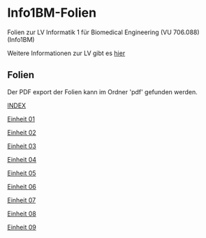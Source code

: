 # Info1BM-Folien
Folien zur LV Informatik 1 für Biomedical Engineering (VU 706.088) (Info1BM) 

Weitere Informationen zur LV gibt es [hier](https://palme.iicm.tugraz.at/wiki/Info1BM)

## Folien

Der PDF export der Folien kann im Ordner 'pdf' gefunden werden.

[INDEX](https://flowolf.gitlab.io/Info1BM-Folien)

[Einheit 01](https://flowolf.gitlab.io/Info1BM-Folien/einheit_01.html)

[Einheit 02](https://flowolf.gitlab.io/Info1BM-Folien/einheit_02.html)

[Einheit 03](https://flowolf.gitlab.io/Info1BM-Folien/einheit_03.html)

[Einheit 04](https://flowolf.gitlab.io/Info1BM-Folien/einheit_04.html)

[Einheit 05](https://flowolf.gitlab.io/Info1BM-Folien/einheit_05.html)

[Einheit 06](https://flowolf.gitlab.io/Info1BM-Folien/einheit_06.html)

[Einheit 07](https://flowolf.gitlab.io/Info1BM-Folien/einheit_07.html)

[Einheit 08](https://flowolf.gitlab.io/Info1BM-Folien/einheit_08.html)

[Einheit 09](https://flowolf.gitlab.io/Info1BM-Folien/einheit_09.html)

